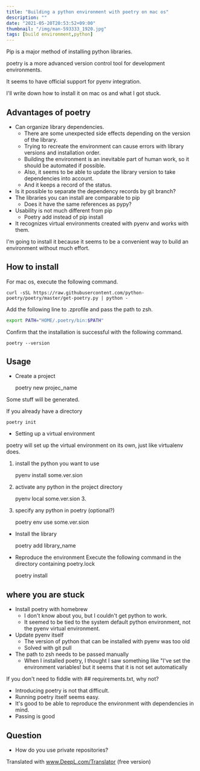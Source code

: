 ```yaml
---
title: "Building a python environment with poetry on mac os"
description: ""
date: "2021-05-20T20:53:52+09:00"
thumbnail: "/img/man-593333_1920.jpg"
tags: [build environment,python]
---
```

Pip is a major method of installing python libraries.

poetry is a more advanced version control tool for development environments.

It seems to have official support for pyenv integration.

I'll write down how to install it on mac os and what I got stuck.
## Advantages of poetry
- Can organize library dependencies.
  - There are some unexpected side effects depending on the version of the library.
  - Trying to recreate the environment can cause errors with library versions and installation order.
  - Building the environment is an inevitable part of human work, so it should be automated if possible.
  - Also, it seems to be able to update the library version to take dependencies into account.
  - And it keeps a record of the status.
- Is it possible to separate the dependency records by git branch?
- The libraries you can install are comparable to pip
  - Does it have the same references as pypy?
- Usability is not much different from pip
  - Poetry add instead of pip install
- It recognizes virtual environments created with pyenv and works with them.

I'm going to install it because it seems to be a convenient way to build an environment without much effort.

## How to install
For mac os, execute the following command.

    curl -sSL https://raw.githubusercontent.com/python-poetry/poetry/master/get-poetry.py | python -

Add the following line to .zprofile and pass the path to zsh.
```sh
export PATH="HOME/.poetry/bin:$PATH"
````

Confirm that the installation is successful with the following command.

    poetry --version

## Usage
- Create a project

    poetry new projec_name

Some stuff will be generated.

If you already have a directory

    poetry init

- Setting up a virtual environment

poetry will set up the virtual environment on its own, just like virtualenv does.
1. install the python you want to use

    pyenv install some.ver.sion

2. activate any python in the project directory

    pyenv local some.ver.sion 3.

3. specify any python in poetry (optional?)

    poetry env use some.ver.sion

- Install the library

    poetry add library_name

- Reproduce the environment
Execute the following command in the directory containing poetry.lock

    poetry install

## where you are stuck
- Install poetry with homebrew
  - I don't know about you, but I couldn't get python to work.
  - It seemed to be tied to the system default python environment, not the pyenv virtual environment.
- Update pyenv itself
  - The version of python that can be installed with pyenv was too old
  - Solved with git pull
- The path to zsh needs to be passed manually
  - When I installed poetry, I thought I saw something like "I've set the environment variables! but it seems that it is not set automatically

If you don't need to fiddle with ## requirements.txt, why not?
- Introducing poetry is not that difficult.
- Running poetry itself seems easy.
- It's good to be able to reproduce the environment with dependencies in mind.
- Passing is good

## Question
- How do you use private repositories?

Translated with www.DeepL.com/Translator (free version)